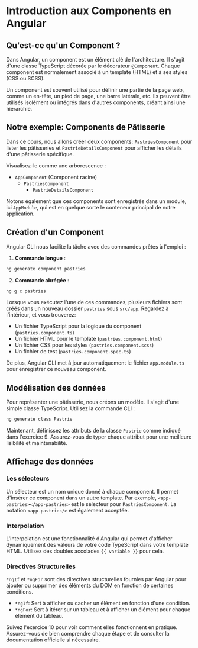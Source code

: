 # Introduction aux Components en Angular

## Qu'est-ce qu'un Component ?

Dans Angular, un component est un élément clé de l'architecture. Il s'agit d'une classe TypeScript décorée par le décorateur `@Component`. Chaque component est normalement associé à un template (HTML) et à ses styles (CSS ou SCSS).

Un component est souvent utilisé pour définir une partie de la page web, comme un en-tête, un pied de page, une barre latérale, etc. Ils peuvent être utilisés isolément ou intégrés dans d'autres components, créant ainsi une hiérarchie.

## Notre exemple: Components de Pâtisserie

Dans ce cours, nous allons créer deux components: `PastriesComponent` pour lister les pâtisseries et `PastrieDetailsComponent` pour afficher les détails d'une pâtisserie spécifique.

Visualisez-le comme une arborescence :

- `AppComponent` (Component racine)
  - `PastriesComponent`
    - `PastrieDetailsComponent`

Notons également que ces components sont enregistrés dans un module, ici `AppModule`, qui est en quelque sorte le conteneur principal de notre application.

## Création d'un Component

Angular CLI nous facilite la tâche avec des commandes prêtes à l'emploi :

1. **Commande longue** :

```bash
ng generate component pastries
```

2. **Commande abrégée** :

```bash
ng g c pastries
```

Lorsque vous exécutez l'une de ces commandes, plusieurs fichiers sont créés dans un nouveau dossier `pastries` sous `src/app`. Regardez à l'intérieur, et vous trouverez:

- Un fichier TypeScript pour la logique du component (`pastries.component.ts`)
- Un fichier HTML pour le template (`pastries.component.html`)
- Un fichier CSS pour les styles (`pastries.component.scss`)
- Un fichier de test (`pastries.component.spec.ts`)

De plus, Angular CLI met à jour automatiquement le fichier `app.module.ts` pour enregistrer ce nouveau component.

## Modélisation des données

Pour représenter une pâtisserie, nous créons un modèle. Il s'agit d'une simple classe TypeScript. Utilisez la commande CLI :

```bash
ng generate class Pastrie
```

Maintenant, définissez les attributs de la classe `Pastrie` comme indiqué dans l'exercice 9. Assurez-vous de typer chaque attribut pour une meilleure lisibilité et maintenabilité.

## Affichage des données

### Les sélecteurs

Un sélecteur est un nom unique donné à chaque component. Il permet d'insérer ce component dans un autre template. Par exemple, `<app-pastries></app-pastries>` est le sélecteur pour `PastriesComponent`.
La notation `<app-pastries/>` est également acceptée.

### Interpolation

L'interpolation est une fonctionnalité d'Angular qui permet d'afficher dynamiquement des valeurs de votre code TypeScript dans votre template HTML. Utilisez des doubles accolades `{{ variable }}` pour cela.

### Directives Structurelles

`*ngIf` et `*ngFor` sont des directives structurelles fournies par Angular pour ajouter ou supprimer des éléments du DOM en fonction de certaines conditions.

- `*ngIf`: Sert à afficher ou cacher un élément en fonction d'une condition.
- `*ngFor`: Sert à itérer sur un tableau et à afficher un élément pour chaque élément du tableau.

Suivez l'exercice 10 pour voir comment elles fonctionnent en pratique. Assurez-vous de bien comprendre chaque étape et de consulter la documentation officielle si nécessaire.
